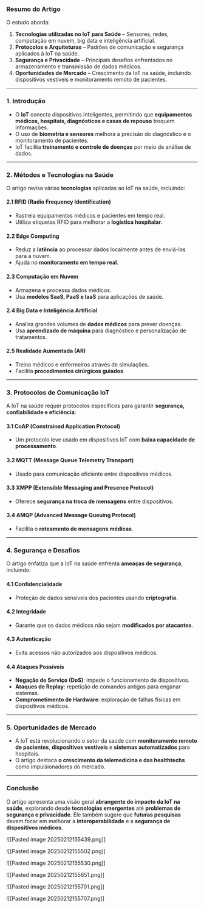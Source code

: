 ### **Resumo do Artigo**

O estudo aborda:

1. **Tecnologias utilizadas no IoT para Saúde** – Sensores, redes, computação em nuvem, big data e inteligência artificial.
2. **Protocolos e Arquiteturas** – Padrões de comunicação e segurança aplicados à IoT na saúde.
3. **Segurança e Privacidade** – Principais desafios enfrentados no armazenamento e transmissão de dados médicos.
4. **Oportunidades de Mercado** – Crescimento da IoT na saúde, incluindo dispositivos vestíveis e monitoramento remoto de pacientes.

---

### **1. Introdução**

- O **IoT** conecta dispositivos inteligentes, permitindo que **equipamentos médicos, hospitais, diagnósticos e casas de repouso** troquem informações.
- O uso de **biometria e sensores** melhora a precisão do diagnóstico e o monitoramento de pacientes.
- IoT facilita **treinamento e controle de doenças** por meio de análise de dados.

---

### **2. Métodos e Tecnologias na Saúde**

O artigo revisa várias **tecnologias** aplicadas ao IoT na saúde, incluindo:

#### **2.1 RFID (Radio Frequency Identification)**

- Rastreia equipamentos médicos e pacientes em tempo real.
- Utiliza etiquetas RFID para melhorar a **logística hospitalar**.

#### **2.2 Edge Computing**

- Reduz a **latência** ao processar dados localmente antes de enviá-los para a nuvem.
- Ajuda no **monitoramento em tempo real**.

#### **2.3 Computação em Nuvem**

- Armazena e processa dados médicos.
- Usa **modelos SaaS, PaaS e IaaS** para aplicações de saúde.

#### **2.4 Big Data e Inteligência Artificial**

- Analisa grandes volumes de **dados médicos** para prever doenças.
- Usa **aprendizado de máquina** para diagnóstico e personalização de tratamentos.

#### **2.5 Realidade Aumentada (AR)**

- Treina médicos e enfermeiros através de simulações.
- Facilita **procedimentos cirúrgicos guiados**.

---

### **3. Protocolos de Comunicação IoT**

A IoT na saúde requer protocolos específicos para garantir **segurança, confiabilidade e eficiência**:

#### **3.1 CoAP (Constrained Application Protocol)**

- Um protocolo leve usado em dispositivos IoT com **baixa capacidade de processamento**.

#### **3.2 MQTT (Message Queue Telemetry Transport)**

- Usado para comunicação eficiente entre dispositivos médicos.

#### **3.3 XMPP (Extensible Messaging and Presence Protocol)**

- Oferece **segurança na troca de mensagens** entre dispositivos.

#### **3.4 AMQP (Advanced Message Queuing Protocol)**

- Facilita o **roteamento de mensagens médicas**.

---

### **4. Segurança e Desafios**

O artigo enfatiza que a IoT na saúde enfrenta **ameaças de segurança**, incluindo:

#### **4.1 Confidencialidade**

- Proteção de dados sensíveis dos pacientes usando **criptografia**.

#### **4.2 Integridade**

- Garante que os dados médicos não sejam **modificados por atacantes**.

#### **4.3 Autenticação**

- Evita acessos não autorizados aos dispositivos médicos.

#### **4.4 Ataques Possíveis**

- **Negação de Serviço (DoS)**: impede o funcionamento de dispositivos.
- **Ataques de Replay**: repetição de comandos antigos para enganar sistemas.
- **Comprometimento de Hardware**: exploração de falhas físicas em dispositivos médicos.

---

### **5. Oportunidades de Mercado**

- A IoT está revolucionando o setor da saúde com **monitoramento remoto de pacientes**, **dispositivos vestíveis** e **sistemas automatizados** para hospitais.
- O artigo destaca **o crescimento da telemedicina e das healthtechs** como impulsionadores do mercado.

---

### **Conclusão**

O artigo apresenta uma visão geral **abrangente do impacto da IoT na saúde**, explorando desde **tecnologias emergentes** até **problemas de segurança e privacidade**. Ele também sugere que **futuras pesquisas** devem focar em melhorar a **interoperabilidade** e a **segurança de dispositivos médicos**.


![[Pasted image 20250212155439.png]]


![[Pasted image 20250212155502.png]]

![[Pasted image 20250212155530.png]]

![[Pasted image 20250212155651.png]]

![[Pasted image 20250212155701.png]]

![[Pasted image 20250212155707.png]]

